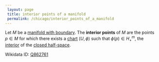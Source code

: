 ```yaml
---
 layout: page
 title: interior points of a manifold
 permalink: /chicago/interior_points_of_a_manifold
---
```

Let $M$ be a [manifold with boundary](https://mathgloss.github.io/MathGloss/chicago/topological_m-dimensional_manifold_with_boundary). The **interior points** of $M$ are the points $p\in M$ for which there exists a [chart](https://mathgloss.github.io/MathGloss/chicago/chart) $(U,\phi)$ such that $\phi(p) \in H^m_+$, the [interior](https://mathgloss.github.io/MathGloss/chicago/interior) of the [closed half-space](https://mathgloss.github.io/MathGloss/chicago/closed_half-space).

Wikidata ID: [Q862761](https://www.wikidata.org/wiki/Q862761)